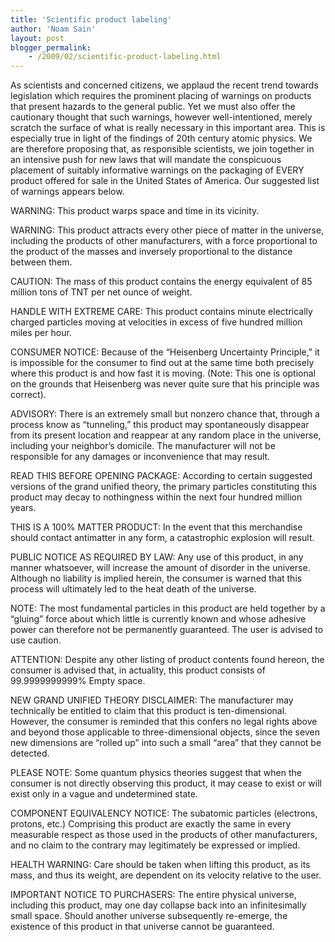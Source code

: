 ```yaml
---
title: 'Scientific product labeling'
author: 'Noam Sain'
layout: post
blogger_permalink:
    - /2009/02/scientific-product-labeling.html
---
```


As scientists and concerned citizens, we applaud the recent trend towards legislation which requires the prominent placing of warnings on products that present hazards to the general public. Yet we must also offer the cautionary thought that such warnings, however well-intentioned, merely scratch the surface of what is really necessary in this important area. This is especially true in light of the findings of 20th century atomic physics. We are therefore proposing that, as responsible scientists, we join together in an intensive push for new laws that will mandate the conspicuous placement of suitably informative warnings on the packaging of EVERY product offered for sale in the United States of America. Our suggested list of warnings appears below.

WARNING: This product warps space and time in its vicinity.

WARNING: This product attracts every other piece of matter in the universe, including the products of other manufacturers, with a force proportional to the product of the masses and inversely proportional to the distance between them.

CAUTION: The mass of this product contains the energy equivalent of 85 million tons of TNT per net ounce of weight.

HANDLE WITH EXTREME CARE: This product contains minute electrically charged particles moving at velocities in excess of five hundred million miles per hour.

CONSUMER NOTICE: Because of the “Heisenberg Uncertainty Principle,” it is impossible for the consumer to find out at the same time both precisely where this product is and how fast it is moving. (Note: This one is optional on the grounds that Heisenberg was never quite sure that his principle was correct).

ADVISORY: There is an extremely small but nonzero chance that, through a process know as “tunneling,” this product may spontaneously disappear from its present location and reappear at any random place in the universe, including your neighbor’s domicile. The manufacturer will not be responsible for any damages or inconvenience that may result.

READ THIS BEFORE OPENING PACKAGE: According to certain suggested versions of the grand unified theory, the primary particles constituting this product may decay to nothingness within the next four hundred million years.

THIS IS A 100% MATTER PRODUCT: In the event that this merchandise should contact antimatter in any form, a catastrophic explosion will result.

PUBLIC NOTICE AS REQUIRED BY LAW: Any use of this product, in any manner whatsoever, will increase the amount of disorder in the universe. Although no liability is implied herein, the consumer is warned that this process will ultimately led to the heat death of the universe.

NOTE: The most fundamental particles in this product are held together by a “gluing” force about which little is currently known and whose adhesive power can therefore not be permanently guaranteed. The user is advised to use caution.

ATTENTION: Despite any other listing of product contents found hereon, the consumer is advised that, in actuality, this product consists of 99.9999999999% Empty space.

NEW GRAND UNIFIED THEORY DISCLAIMER: The manufacturer may technically be entitled to claim that this product is ten-dimensional. However, the consumer is reminded that this confers no legal rights above and beyond those applicable to three-dimensional objects, since the seven new dimensions are “rolled up” into such a small “area” that they cannot be detected.

PLEASE NOTE: Some quantum physics theories suggest that when the consumer is not directly observing this product, it may cease to exist or will exist only in a vague and undetermined state.

COMPONENT EQUIVALENCY NOTICE: The subatomic particles (electrons, protons, etc.) Comprising this product are exactly the same in every measurable respect as those used in the products of other manufacturers, and no claim to the contrary may legitimately be expressed or implied.

HEALTH WARNING: Care should be taken when lifting this product, as its mass, and thus its weight, are dependent on its velocity relative to the user.

IMPORTANT NOTICE TO PURCHASERS: The entire physical universe, including this product, may one day collapse back into an infinitesimally small space. Should another universe subsequently re-emerge, the existence of this product in that universe cannot be guaranteed.